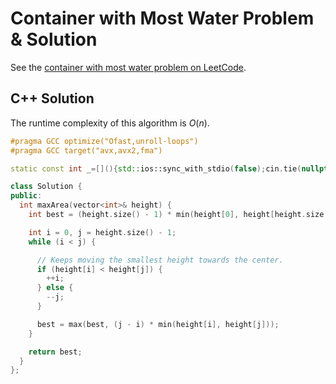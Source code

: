 # Container with Most Water Problem & Solution

See the [container with most water problem on LeetCode](https://leetcode.com/problems/container-with-most-water).

## C++ Solution

The runtime complexity of this algorithm is $O(n)$.

```cpp
#pragma GCC optimize("Ofast,unroll-loops")
#pragma GCC target("avx,avx2,fma")

static const int _=[](){std::ios::sync_with_stdio(false);cin.tie(nullptr);cout.tie(nullptr);return 0;}();

class Solution {
public:
  int maxArea(vector<int>& height) {
    int best = (height.size() - 1) * min(height[0], height[height.size() - 1]);

    int i = 0, j = height.size() - 1;
    while (i < j) {

      // Keeps moving the smallest height towards the center.
      if (height[i] < height[j]) {
        ++i;
      } else {
        --j;
      }

      best = max(best, (j - i) * min(height[i], height[j]));
    }

    return best;
  }
};
```
